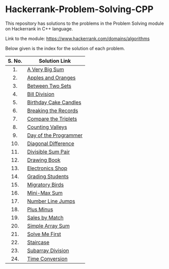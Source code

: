 # Hackerrank-Problem-Solving-CPP
This repository has solutions to the problems in the Problem Solving module on Hackerrank in C++ language.

Link to the module: https://www.hackerrank.com/domains/algorithms

Below given is the index for the solution of each problem.

| S. No.  | Solution Link |
|:---------------:|---------------|
|1.| [A Very Big Sum](https://github.com/niharika1102/Hackerrank-Problem-Solving-CPP/blob/main/A%20Very%20Big%20Sum.cpp)  |
|2.| [Apples and Oranges](https://github.com/niharika1102/Hackerrank-Problem-Solving-CPP/blob/main/Apple%20and%20Orange.cpp)  |
|3.| [Between Two Sets](https://github.com/niharika1102/Hackerrank-Problem-Solving-CPP/blob/main/Between%20Two%20Sets.cpp)|
|4.|[Bill Division](https://github.com/niharika1102/Hackerrank-Problem-Solving-CPP/blob/main/Bill%20Division.cpp)|
|5.| [Birthday Cake Candles](https://github.com/niharika1102/Hackerrank-Problem-Solving-CPP/blob/main/Birthday%20Cake%20Candles.cpp)|
|6.|[Breaking the Records](https://github.com/niharika1102/Hackerrank-Problem-Solving-CPP/blob/main/Breaking%20the%20Records.cpp)|
|7.|[Compare the Triplets](https://github.com/niharika1102/Hackerrank-Problem-Solving-CPP/blob/main/Compare%20the%20Triplets.cpp)|
|8.|[Counting Valleys](https://github.com/niharika1102/Hackerrank-Problem-Solving-CPP/blob/main/Counting%20Valleys.cpp)|
|9.|[Day of the Programmer](https://github.com/niharika1102/Hackerrank-Problem-Solving-CPP/blob/main/Day%20of%20the%20Programmer.cpp)|
|10.|[Diagonal Difference](https://github.com/niharika1102/Hackerrank-Problem-Solving-CPP/blob/main/Diagonal%20Difference.cpp)|
|11.|[Divisible Sum Pair](https://github.com/niharika1102/Hackerrank-Problem-Solving-CPP/blob/main/Divisible%20Sum%20Pair.cpp)|
|12.|[Drawing Book](https://github.com/niharika1102/Hackerrank-Problem-Solving-CPP/blob/main/Drawing%20Book.cpp)|
|13.|[Electronics Shop](https://github.com/niharika1102/Hackerrank-Problem-Solving-CPP/blob/main/Electronics%20Shop.cpp)|
|14.|[Grading Students](https://github.com/niharika1102/Hackerrank-Problem-Solving-CPP/blob/main/Grading%20Students.cpp)|
|15.|[Migratory Birds](https://github.com/niharika1102/Hackerrank-Problem-Solving-CPP/blob/main/Migratory%20Birds.cpp)|
|16.|[Mini-Max Sum](https://github.com/niharika1102/Hackerrank-Problem-Solving-CPP/blob/main/Mini-Max%20Sum.cpp)|
|17.|[Number Line Jumps](https://github.com/niharika1102/Hackerrank-Problem-Solving-CPP/blob/main/Number%20Line%20Jumps.cpp)|
|18.|[Plus Minus](https://github.com/niharika1102/Hackerrank-Problem-Solving-CPP/blob/main/Plus%20Minus.cpp)|
|19.|[Sales by Match](https://github.com/niharika1102/Hackerrank-Problem-Solving-CPP/blob/main/Sales%20By%20Match.cpp)|
|20.|[Simple Array Sum](https://github.com/niharika1102/Hackerrank-Problem-Solving-CPP/blob/main/Simple%20Array%20Sum.cpp)|
|21.|[Solve Me First](https://github.com/niharika1102/Hackerrank-Problem-Solving-CPP/blob/main/Solve%20Me%20First.cpp)|
|22.|[Staircase](https://github.com/niharika1102/Hackerrank-Problem-Solving-CPP/blob/main/Staircase.cpp)|
|23.|[Subarray Division](https://github.com/niharika1102/Hackerrank-Problem-Solving-CPP/blob/main/Subarray%20Division.cpp)|
|24.|[Time Conversion](https://github.com/niharika1102/Hackerrank-Problem-Solving-CPP/blob/main/Time%20Conversion.cpp)|
